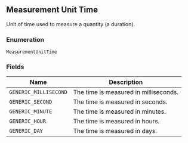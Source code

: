 ## Measurement Unit Time

Unit of time used to measure a quantity (a duration).

### Enumeration

`MeasurementUnitTime`

### Fields

| Name | Description |
|  --- | --- |
| `GENERIC_MILLISECOND` | The time is measured in milliseconds. |
| `GENERIC_SECOND` | The time is measured in seconds. |
| `GENERIC_MINUTE` | The time is measured in minutes. |
| `GENERIC_HOUR` | The time is measured in hours. |
| `GENERIC_DAY` | The time is measured in days. |

